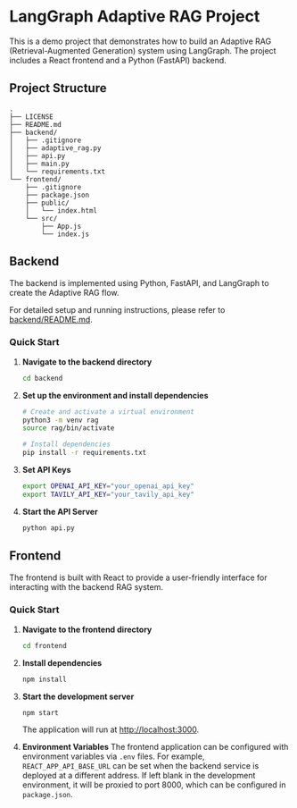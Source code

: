 # LangGraph Adaptive RAG Project

This is a demo project that demonstrates how to build an Adaptive RAG (Retrieval-Augmented Generation) system using LangGraph. The project includes a React frontend and a Python (FastAPI) backend.

## Project Structure

```text
.
├── LICENSE
├── README.md
├── backend/
│   ├── .gitignore
│   ├── adaptive_rag.py
│   ├── api.py
│   ├── main.py
│   └── requirements.txt
└── frontend/
    ├── .gitignore
    ├── package.json
    ├── public/
    │   └── index.html
    └── src/
        ├── App.js
        └── index.js
```

## Backend

The backend is implemented using Python, FastAPI, and LangGraph to create the Adaptive RAG flow.

For detailed setup and running instructions, please refer to [backend/README.md](./backend/README.md).

### Quick Start

1.  **Navigate to the backend directory**
    ```bash
    cd backend
    ```

2.  **Set up the environment and install dependencies**
    ```bash
    # Create and activate a virtual environment
    python3 -m venv rag
    source rag/bin/activate

    # Install dependencies
    pip install -r requirements.txt
    ```

3.  **Set API Keys**
    ```bash
    export OPENAI_API_KEY="your_openai_api_key"
    export TAVILY_API_KEY="your_tavily_api_key"
    ```

4.  **Start the API Server**
    ```bash
    python api.py
    ```

## Frontend

The frontend is built with React to provide a user-friendly interface for interacting with the backend RAG system.

### Quick Start

1.  **Navigate to the frontend directory**
    ```bash
    cd frontend
    ```

2.  **Install dependencies**
    ```bash
    npm install
    ```

3.  **Start the development server**
    ```bash
    npm start
    ```
    The application will run at [http://localhost:3000](http://localhost:3000).

4.  **Environment Variables**
    The frontend application can be configured with environment variables via `.env` files. For example, `REACT_APP_API_BASE_URL` can be set when the backend service is deployed at a different address. If left blank in the development environment, it will be proxied to port 8000, which can be configured in `package.json`.
